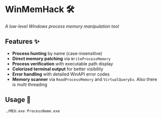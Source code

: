 # WinMemHack 🛠️  
*A low-level Windows process memory manipulation tool*

## Features ✨
- **Process hunting** by name (case-insensitive)
- **Direct memory patching** via `WriteProcessMemory`
- **Process verification** with executable path display
- **Colorized terminal output** for better visibility
- **Error handling** with detailed WinAPI error codes
- **Memory scanner** via `ReadProcessMemory` and `VirtualQueryEx`. Also there is multi threading

## Usage 🚀
```bash
./MEU.exe ProcessName.exe
```
